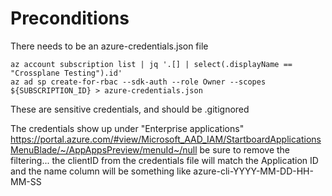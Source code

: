 # Preconditions

There needs to be an azure-credentials.json file

```
az account subscription list | jq '.[] | select(.displayName == "Crossplane Testing").id'
az ad sp create-for-rbac --sdk-auth --role Owner --scopes ${SUBSCRIPTION_ID} > azure-credentials.json
```

These are sensitive credentials, and should be .gitignored

The credentials show up under "Enterprise applications"
https://portal.azure.com/#view/Microsoft_AAD_IAM/StartboardApplicationsMenuBlade/~/AppAppsPreview/menuId~/null
be sure to remove the filtering... the clientID from the credentials file will match the Application ID and
the name column will be something like azure-cli-YYYY-MM-DD-HH-MM-SS



